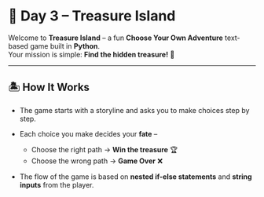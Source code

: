 # 🌴 Day 3 – Treasure Island

Welcome to **Treasure Island** – a fun **Choose Your Own Adventure** text-based game built in **Python**.  
Your mission is simple: **Find the hidden treasure!** 💎  

---

## 🏝️ How It Works

- The game starts with a storyline and asks you to make choices step by step.  
- Each choice you make decides your **fate** –  
  - Choose the right path → **Win the treasure** 🏆  
  - Choose the wrong path → **Game Over** ❌  

- The flow of the game is based on **nested if-else statements** and **string inputs** from the player.  

